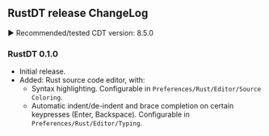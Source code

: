 ## RustDT release ChangeLog

▶ Recommended/tested CDT version: 8.5.0

### RustDT 0.1.0
 * Initial release.
 * Added: Rust source code editor, with:
   * Syntax highlighting. Configurable in `Preferences/Rust/Editor/Source Coloring`. 
   * Automatic indent/de-indent and brace completion on certain keypresses (Enter, Backspace). Configurable in `Preferences/Rust/Editor/Typing`.